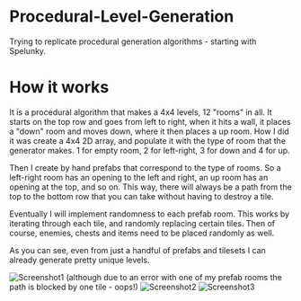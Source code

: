 # Procedural-Level-Generation
Trying to replicate procedural generation algorithms - starting with Spelunky.

# How it works
It is a procedural algorithm that makes a 4x4 levels, 12 "rooms" in all. 
It starts on the top row and goes from left to right, when it hits a wall, it places a "down" room and moves down, where it then places a up room.
How I did it was create a 4x4 2D array, and populate it with the type of room that the generator makes. 1 for empty room, 2 for left-right, 3 for down and 4 for up.

Then I create by hand prefabs that correspond to the type of rooms. So a left-right room has an opening to the left and right, an up room has an opening at the top, and so on.
This way, there will always be a path from the top to the bottom row that you can take without having to destroy a tile. 

Eventually I will implement randomness to each prefab room. This works by iterating through each tile, and randomly replacing certain tiles.
Then of course, enemies, chests and items need to be placed randomly as well. 

As you can see, even from just a handful of prefabs and tilesets I can already generate pretty unique levels.

![Screenshot1](http://i.imgur.com/mzbsJpo.png)
(although due to an error with one of my prefab rooms the path is blocked by one tile - oops!)
![Screenshot2](http://i.imgur.com/nSY0ors.png)
![Screenshot3](http://i.imgur.com/aS1fn0T.png)
